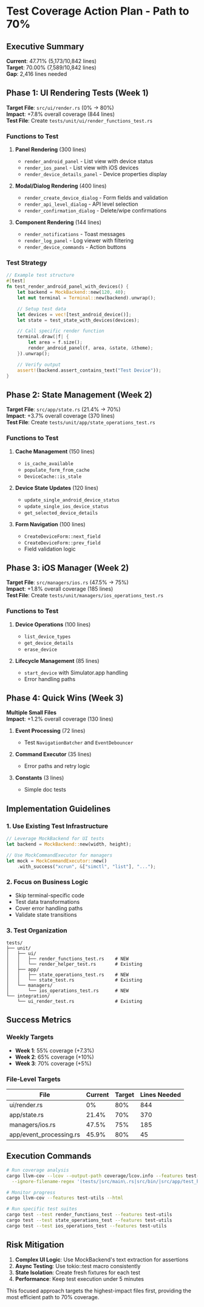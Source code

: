 # Test Coverage Action Plan - Path to 70%

## Executive Summary

**Current**: 47.71% (5,173/10,842 lines)  
**Target**: 70.00% (7,589/10,842 lines)  
**Gap**: 2,416 lines needed

## Phase 1: UI Rendering Tests (Week 1)

**Target File**: `src/ui/render.rs` (0% → 80%)  
**Impact**: +7.8% overall coverage (844 lines)  
**Test File**: Create `tests/unit/ui/render_functions_test.rs`

### Functions to Test

1. **Panel Rendering** (300 lines)
   - `render_android_panel` - List view with device status
   - `render_ios_panel` - List view with iOS devices
   - `render_device_details_panel` - Device properties display

2. **Modal/Dialog Rendering** (400 lines)
   - `render_create_device_dialog` - Form fields and validation
   - `render_api_level_dialog` - API level selection
   - `render_confirmation_dialog` - Delete/wipe confirmations

3. **Component Rendering** (144 lines)
   - `render_notifications` - Toast messages
   - `render_log_panel` - Log viewer with filtering
   - `render_device_commands` - Action buttons

### Test Strategy

```rust
// Example test structure
#[test]
fn test_render_android_panel_with_devices() {
    let backend = MockBackend::new(120, 40);
    let mut terminal = Terminal::new(backend).unwrap();

    // Setup test data
    let devices = vec![test_android_device()];
    let state = test_state_with_devices(devices);

    // Call specific render function
    terminal.draw(|f| {
        let area = f.size();
        render_android_panel(f, area, &state, &theme);
    }).unwrap();

    // Verify output
    assert!(backend.assert_contains_text("Test Device"));
}
```

## Phase 2: State Management (Week 2)

**Target File**: `src/app/state.rs` (21.4% → 70%)  
**Impact**: +3.7% overall coverage (370 lines)  
**Test File**: Create `tests/unit/app/state_operations_test.rs`

### Functions to Test

1. **Cache Management** (150 lines)
   - `is_cache_available`
   - `populate_form_from_cache`
   - `DeviceCache::is_stale`

2. **Device State Updates** (120 lines)
   - `update_single_android_device_status`
   - `update_single_ios_device_status`
   - `get_selected_device_details`

3. **Form Navigation** (100 lines)
   - `CreateDeviceForm::next_field`
   - `CreateDeviceForm::prev_field`
   - Field validation logic

## Phase 3: iOS Manager (Week 2)

**Target File**: `src/managers/ios.rs` (47.5% → 75%)  
**Impact**: +1.8% overall coverage (185 lines)  
**Test File**: Create `tests/unit/managers/ios_operations_test.rs`

### Functions to Test

1. **Device Operations** (100 lines)
   - `list_device_types`
   - `get_device_details`
   - `erase_device`

2. **Lifecycle Management** (85 lines)
   - `start_device` with Simulator.app handling
   - Error handling paths

## Phase 4: Quick Wins (Week 3)

**Multiple Small Files**  
**Impact**: +1.2% overall coverage (130 lines)

1. **Event Processing** (72 lines)
   - Test `NavigationBatcher` and `EventDebouncer`
2. **Command Executor** (35 lines)
   - Error paths and retry logic

3. **Constants** (3 lines)
   - Simple doc tests

## Implementation Guidelines

### 1. Use Existing Test Infrastructure

```rust
// Leverage MockBackend for UI tests
let backend = MockBackend::new(width, height);

// Use MockCommandExecutor for managers
let mock = MockCommandExecutor::new()
    .with_success("xcrun", &["simctl", "list"], "...");
```

### 2. Focus on Business Logic

- Skip terminal-specific code
- Test data transformations
- Cover error handling paths
- Validate state transitions

### 3. Test Organization

```
tests/
├── unit/
│   ├── ui/
│   │   ├── render_functions_test.rs    # NEW
│   │   └── render_helper_test.rs       # Existing
│   ├── app/
│   │   ├── state_operations_test.rs    # NEW
│   │   └── state_test.rs               # Existing
│   └── managers/
│       └── ios_operations_test.rs      # NEW
└── integration/
    └── ui_render_test.rs               # Existing
```

## Success Metrics

### Weekly Targets

- **Week 1**: 55% coverage (+7.3%)
- **Week 2**: 65% coverage (+10%)
- **Week 3**: 70% coverage (+5%)

### File-Level Targets

| File                    | Current | Target | Lines Needed |
| ----------------------- | ------- | ------ | ------------ |
| ui/render.rs            | 0%      | 80%    | 844          |
| app/state.rs            | 21.4%   | 70%    | 370          |
| managers/ios.rs         | 47.5%   | 75%    | 185          |
| app/event_processing.rs | 45.9%   | 80%    | 45           |

## Execution Commands

```bash
# Run coverage analysis
cargo llvm-cov --lcov --output-path coverage/lcov.info --features test-utils \
  --ignore-filename-regex '(tests/|src/main\.rs|src/bin/|src/app/test_helpers\.rs|src/fixtures/|src/managers/mock\.rs)'

# Monitor progress
cargo llvm-cov --features test-utils --html

# Run specific test suites
cargo test --test render_functions_test --features test-utils
cargo test --test state_operations_test --features test-utils
cargo test --test ios_operations_test --features test-utils
```

## Risk Mitigation

1. **Complex UI Logic**: Use MockBackend's text extraction for assertions
2. **Async Testing**: Use tokio::test macro consistently
3. **State Isolation**: Create fresh fixtures for each test
4. **Performance**: Keep test execution under 5 minutes

This focused approach targets the highest-impact files first, providing the most efficient path to 70% coverage.
